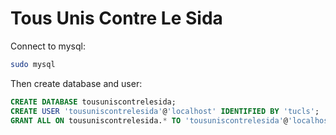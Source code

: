 # Tous Unis Contre Le Sida

Connect to mysql:
```sh
sudo mysql
```

Then create database and user:
```sql
CREATE DATABASE tousuniscontrelesida;
CREATE USER 'tousuniscontrelesida'@'localhost' IDENTIFIED BY 'tucls';
GRANT ALL ON tousuniscontrelesida.* TO 'tousuniscontrelesida'@'localhost';
```
